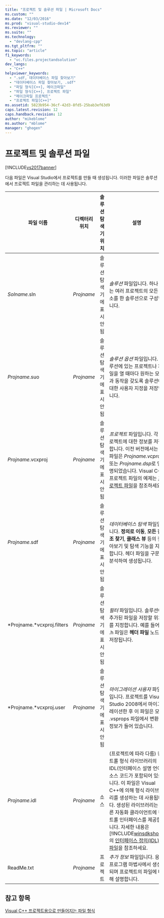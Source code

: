 ```yaml
---
title: "프로젝트 및 솔루션 파일 | Microsoft Docs"
ms.custom: ""
ms.date: "12/03/2016"
ms.prod: "visual-studio-dev14"
ms.reviewer: ""
ms.suite: ""
ms.technology: 
  - "devlang-cpp"
ms.tgt_pltfrm: ""
ms.topic: "article"
f1_keywords: 
  - "vc.files.projectandsolution"
dev_langs: 
  - "C++"
helpviewer_keywords: 
  - ".sdf, 데이터베이스 파일 찾아보기"
  - "데이터베이스 파일 찾아보기, .sdf"
  - "파일 형식[C++], 메이크파일"
  - "파일 형식[C++], 프로젝트 파일"
  - "메이크파일 프로젝트"
  - "프로젝트 파일[C++]"
ms.assetid: 5823b954-36cf-42d3-8fd5-25bab3ef63d9
caps.latest.revision: 12
caps.handback.revision: 12
author: "mikeblome"
ms.author: "mblome"
manager: "ghogen"
---
```

# 프로젝트 및 솔루션 파일
[!INCLUDE[vs2017banner](../assembler/inline/includes/vs2017banner.md)]

다음 파일은 Visual Studio에서 프로젝트를 만들 때 생성됩니다.  이러한 파일은 솔루션에서 프로젝트 파일을 관리하는 데 사용됩니다.  
  
|파일 이름|디렉터리 위치|솔루션 탐색기 위치|설명|  
|-----------|-------------|----------------|--------|  
|*Solname*.sln|*Projname*|솔루션 탐색기에 표시 안 됨|*솔루션* 파일입니다.  하나 또는 여러 프로젝트의 모든 요소를 한 솔루션으로 구성합니다.|  
|*Projname*.suo|*Projname*|솔루션 탐색기에 표시 안 됨|*솔루션 옵션* 파일입니다.  솔루션에 있는 프로젝트나 파일을 열 때마다 원하는 모양과 동작을 갖도록 솔루션에 대한 사용자 지정을 저장합니다.|  
|*Projname*.vcxproj|*Projname*|솔루션 탐색기에 표시 안 됨|*프로젝트* 파일입니다.  각 프로젝트에 대한 정보를 저장합니다.  이전 버전에서는 이 파일은 *Projname.vcproj* 또는 *Projname.dsp*로 명명되었습니다. Visual C\+\+ 프로젝트 파일의 예제는 [프로젝트 파일](../ide/project-files.md)을 참조하세요.|  
|*Projname*.sdf|*Projname*|솔루션 탐색기에 표시 안 됨|*데이터베이스 탐색* 파일입니다.  **정의로 이동**, **모든 참조 찾기**, **클래스 뷰** 등의 찾아보기 및 탐색 기능을 지원합니다.  헤더 파일을 구문 분석하여 생성됩니다.|  
|*Projname.*vcxproj.filters|*Projname*|솔루션 탐색기에 표시 안 됨|*필터* 파일입니다.  솔루션에 추가된 파일을 저장할 위치를 지정합니다.  예를 들어, .h 파일은 **헤더 파일** 노드에 저장됩니다.|  
|*Projname.*vcxproj.user|*Projname*|솔루션 탐색기에 표시 안 됨|*마이그레이션 사용자* 파일입니다.  프로젝트를 Visual Studio 2008에서 마이그레이션한 후 이 파일은 모든 .vsprops 파일에서 변환된 정보가 들어 있습니다.|  
|*Projname*.idl|*Projname*|소스|\(프로젝트에 따라 다름\) 컨트롤 형식 라이브러리의 IDL\(인터페이스 설명 언어\) 소스 코드가 포함되어 있습니다.  이 파일은 Visual C\+\+에 의해 형식 라이브러리를 생성하는 데 사용됩니다.  생성된 라이브러리는 다른 자동화 클라이언트에 컨트롤 인터페이스를 제공합니다.  자세한 내용은 [!INCLUDE[winsdkshort](../atl/reference/includes/winsdkshort_md.md)]의 [인터페이스 정의\(IDL\) 파일](http://msdn.microsoft.com/library/windows/desktop/aa378712)을 참조하세요.|  
|ReadMe.txt|*Projname*|프로젝트|*추가 정보* 파일입니다.  응용 프로그램 마법사에서 생성되며 프로젝트의 파일에 대해 설명합니다.|  
  
## 참고 항목  
 [Visual C\+\+ 프로젝트용으로 만들어지는 파일 형식](../ide/file-types-created-for-visual-cpp-projects.md)